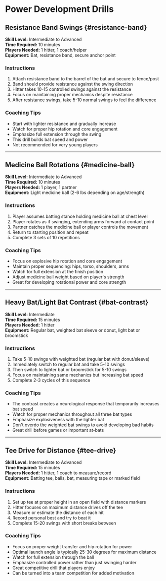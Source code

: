 # Power Development Drills

## Resistance Band Swings {#resistance-band}

**Skill Level:** Intermediate to Advanced  
**Time Required:** 10 minutes  
**Players Needed:** 1 hitter, 1 coach/helper  
**Equipment:** Bat, resistance band, secure anchor point

### Instructions

1. Attach resistance band to the barrel of the bat and secure to fence/post
2. Band should provide resistance against the swing direction
3. Hitter takes 10-15 controlled swings against the resistance
4. Focus on maintaining proper mechanics despite resistance
5. After resistance swings, take 5-10 normal swings to feel the difference

### Coaching Tips

- Start with lighter resistance and gradually increase
- Watch for proper hip rotation and core engagement
- Emphasize full extension through the swing
- This drill builds bat speed and power
- Not recommended for very young players

---

## Medicine Ball Rotations {#medicine-ball}

**Skill Level:** Intermediate to Advanced  
**Time Required:** 10 minutes  
**Players Needed:** 1 player, 1 partner  
**Equipment:** Light medicine ball (2-6 lbs depending on age/strength)

### Instructions

1. Player assumes batting stance holding medicine ball at chest level
2. Player rotates as if swinging, extending arms forward at contact point
3. Partner catches the medicine ball or player controls the movement
4. Return to starting position and repeat
5. Complete 3 sets of 10 repetitions

### Coaching Tips

- Focus on explosive hip rotation and core engagement
- Maintain proper sequencing: hips, torso, shoulders, arms
- Watch for full extension at the finish position
- Adjust medicine ball weight based on player's strength
- Great for developing rotational power and core strength

---

## Heavy Bat/Light Bat Contrast {#bat-contrast}

**Skill Level:** Intermediate  
**Time Required:** 15 minutes  
**Players Needed:** 1 hitter  
**Equipment:** Regular bat, weighted bat sleeve or donut, light bat or broomstick

### Instructions

1. Take 5-10 swings with weighted bat (regular bat with donut/sleeve)
2. Immediately switch to regular bat and take 5-10 swings
3. Then switch to lighter bat or broomstick for 5-10 swings
4. Focus on maintaining same mechanics but increasing bat speed
5. Complete 2-3 cycles of this sequence

### Coaching Tips

- The contrast creates a neurological response that temporarily increases bat speed
- Watch for proper mechanics throughout all three bat types
- Emphasize explosiveness with the lighter bat
- Don't overdo the weighted bat swings to avoid developing bad habits
- Great drill before games or important at-bats

---

## Tee Drive for Distance {#tee-drive}

**Skill Level:** Intermediate to Advanced  
**Time Required:** 15 minutes  
**Players Needed:** 1 hitter, 1 coach to measure/record  
**Equipment:** Batting tee, balls, bat, measuring tape or marked field

### Instructions

1. Set up tee at proper height in an open field with distance markers
2. Hitter focuses on maximum distance drives off the tee
3. Measure or estimate the distance of each hit
4. Record personal best and try to beat it
5. Complete 15-20 swings with short breaks between

### Coaching Tips

- Focus on proper weight transfer and hip rotation for power
- Optimal launch angle is typically 25-30 degrees for maximum distance
- Watch for full extension through the ball
- Emphasize controlled power rather than just swinging harder
- Great competitive drill that players enjoy
- Can be turned into a team competition for added motivation
